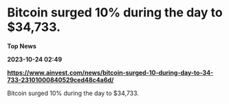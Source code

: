 # Bitcoin surged 10% during the day to $34,733.
**Top News**

**2023-10-24 02:49**

**https://www.ainvest.com/news/bitcoin-surged-10-during-day-to-34-733-23101000840529ced48c4a6d/**

Bitcoin surged 10% during the day to $34,733.